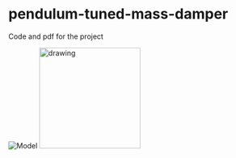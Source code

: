 # pendulum-tuned-mass-damper
Code and pdf for the project

![Model](https://github.com/zhihanyang2022/pendulum-tuned-mass-damper/blob/master/model.png)
<img src="https://github.com/zhihanyang2022/pendulum-tuned-mass-damper/blob/master/model.png" alt="drawing" width="200"/>
